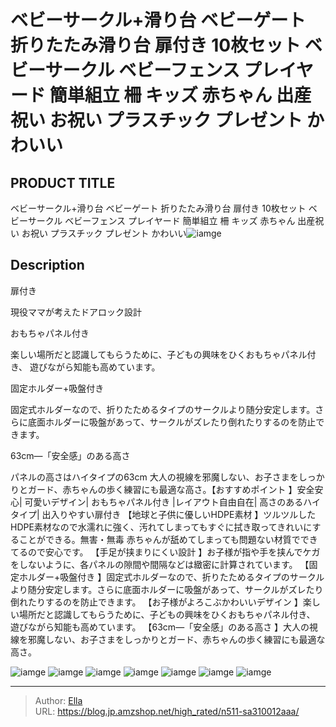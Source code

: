 # ベビーサークル&#43;滑り台  ベビーゲート 折りたたみ滑り台 扉付き  10枚セット ベビーサークル ベビーフェンス プレイヤード 簡単組立 柵 キッズ 赤ちゃん 出産祝い お祝い プラスチック プレゼント かわいい


## PRODUCT TITLE 

ベビーサークル&#43;滑り台  ベビーゲート 折りたたみ滑り台 扉付き  10枚セット ベビーサークル ベビーフェンス プレイヤード 簡単組立 柵 キッズ 赤ちゃん 出産祝い お祝い プラスチック プレゼント かわいい![iamge](https://b2bfiles1.gigab2b.cn/image/wkseller/303/20230822_dfb3d8d2debf49a1c18382ed4d9eafe4.jpg)

## Description

扉付き

現役ママが考えたドアロック設計






















おもちゃパネル付き

楽しい場所だと認識してもらうために、子どもの興味をひくおもちゃパネル付き、 遊びながら知能も高めています。








固定ホルダー&#43;吸盤付き

固定式ホルダーなので、折りたためるタイプのサークルより随分安定します。さらに底面ホルダーに吸盤があって、サークルがズレたり倒れたりするのを防止できます。






















63cm—「安全感」のある高さ

パネルの高さはハイタイプの63cm  大人の視線を邪魔しない、お子さまをしっかりとガード、赤ちゃんの歩く練習にも最適な高さ。【おすすめポイント 】安全安心| 可愛いデザイン| おもちゃパネル付き |レイアウト自由自在| 高さのあるハイタイプ| 出入りやすい扉付き
【地球と子供に優しいHDPE素材 】ツルツルしたHDPE素材なので水濡れに強く、汚れてしまってもすぐに拭き取ってきれいにすることができる。無害・無毒 赤ちゃんが舐めてしまっても問題ない材質でできてるので安心です。
【手足が挟まりにくい設計 】お子様が指や手を挟んでケガをしないように、各パネルの隙間や間隔などは緻密に計算されています。
【固定ホルダー&#43;吸盤付き 】固定式ホルダーなので、折りたためるタイプのサークルより随分安定します。さらに底面ホルダーに吸盤があって、サークルがズレたり倒れたりするのを防止できます。
【お子様がよろこぶかわいいデザイン 】楽しい場所だと認識してもらうために、子どもの興味をひくおもちゃパネル付き、 遊びながら知能も高めています。
【63cm—「安全感」のある高さ 】大人の視線を邪魔しない、お子さまをしっかりとガード、赤ちゃんの歩く練習にも最適な高さ。




![iamge](https://b2bfiles1.gigab2b.cn/image/wkseller/303/20230822_3e0f9026467fb3c0522ac4c59dfee832.jpg)
![iamge](https://b2bfiles1.gigab2b.cn/image/wkseller/303/20230822_3b6665124d66529d93575b274ca0b8c6.jpg)
![iamge](https://b2bfiles1.gigab2b.cn/image/wkseller/303/20230822_4f455b0b7a89fce94048da55ac04a334.jpg)
![iamge](https://b2bfiles1.gigab2b.cn/image/wkseller/303/20230822_68fdf0b4aa33d99bfeca71be09124f5f.jpg)
![iamge](https://b2bfiles1.gigab2b.cn/image/wkseller/303/20230822_bb8862d9b52261839422793baa2435bf.jpg)
![iamge](https://b2bfiles1.gigab2b.cn/image/wkseller/303/20230822_a2ea1da86e0f71d019f09e576ad019a6.jpg)
![iamge](https://b2bfiles1.gigab2b.cn/image/wkseller/303/20230822_0fd8a23c646e4e40c583f591a1b580fb.jpg)


---

> Author: [Ella](https://blog.jp.amzshop.net/)  
> URL: https://blog.jp.amzshop.net/high_rated/n511-sa310012aaa/  

